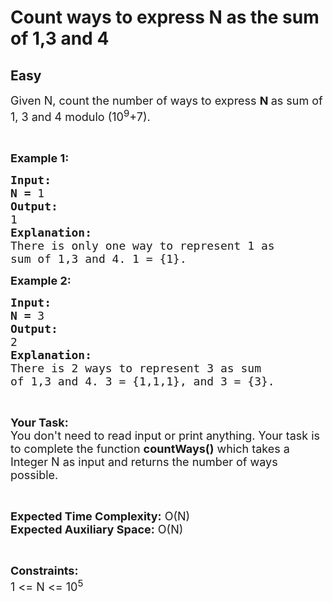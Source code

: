 # Count ways to express N as the sum of 1,3 and 4
## Easy 
<div class="problem-statement">
                <p></p><div class="entry-content">
<p><span style="font-size:18px">Given N, count the number of ways to express <strong>N </strong>as sum of 1, 3 and 4 modulo (10<sup>9</sup>+7).</span></p>

<p>&nbsp;</p>

<p><span style="font-size:18px"><strong>Example 1:</strong></span><span style="font-size:18px"> </span><span style="font-size:18px"> </span></p>

<pre><span style="font-size:18px"><strong>Input:</strong></span>
<span style="font-size:18px"><strong>N = </strong>1</span>
<span style="font-size:18px"><strong>Output:</strong></span>
<span style="font-size:18px">1</span>
<span style="font-size:18px"><strong>Explanation:</strong></span>
<span style="font-size:18px">There is only one way to represent 1 as
sum of 1,3 and 4. 1 = {1}.</span>
</pre>

<p><span style="font-size:18px"><strong>Example 2:</strong></span><span style="font-size:18px"> </span><span style="font-size:18px"> </span></p>

<pre><span style="font-size:18px"><strong>Input:</strong></span>
<span style="font-size:18px"><strong>N = </strong>3</span>
<span style="font-size:18px"><strong>Output:</strong></span>
<span style="font-size:18px">2</span>
<span style="font-size:18px"><strong>Explanation:</strong></span>
<span style="font-size:18px">There is 2 ways to represent 3 as sum
of 1,3 and 4. 3 = {1,1,1}, and 3 = {3}.</span></pre>

<p>&nbsp;</p>

<p><span style="font-size:18px"><strong>Your Task:</strong><br>
You don't need to read input or print anything. Your task is to complete the function <strong>countWays()</strong> which takes a Integer N as input and returns the number of ways possible.</span></p>

<p>&nbsp;</p>

<p><span style="font-size:18px"><strong>Expected Time Complexity:</strong> O(N)<br>
<strong>Expected Auxiliary Space:</strong> O(N)</span></p>

<p>&nbsp;</p>

<p><span style="font-size:18px"><strong>Constraints:</strong></span><br>
<span style="font-size:18px">1 &lt;= N &lt;= 10<sup>5</sup></span></p>
</div>
 <p></p>
            </div>